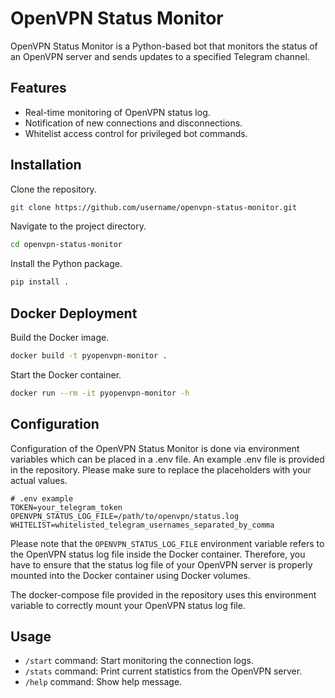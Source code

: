 # OpenVPN Status Monitor

OpenVPN Status Monitor is a Python-based bot that monitors the status of an OpenVPN server and sends updates to a specified Telegram channel.

## Features

- Real-time monitoring of OpenVPN status log.
- Notification of new connections and disconnections.
- Whitelist access control for privileged bot commands.

## Installation

Clone the repository.

```bash
git clone https://github.com/username/openvpn-status-monitor.git
```

Navigate to the project directory.

```bash
cd openvpn-status-monitor
```

Install the Python package.

```bash
pip install .
```

## Docker Deployment

Build the Docker image.

```bash
docker build -t pyopenvpn-monitor .
```


Start the Docker container.

```bash
docker run --rm -it pyopenvpn-monitor -h
```

## Configuration

Configuration of the OpenVPN Status Monitor is done via environment variables which can be placed in a .env file. An example .env file is provided in the repository. Please make sure to replace the placeholders with your actual values.

```dotenv
# .env example
TOKEN=your_telegram_token
OPENVPN_STATUS_LOG_FILE=/path/to/openvpn/status.log
WHITELIST=whitelisted_telegram_usernames_separated_by_comma
```

Please note that the `OPENVPN_STATUS_LOG_FILE` environment variable refers to the OpenVPN status log file inside the Docker container. 
Therefore, you have to ensure that the status log file of your OpenVPN server is properly mounted into the Docker container using Docker volumes. 

The docker-compose file provided in the repository uses this environment variable to correctly mount your OpenVPN status log file.

## Usage

- `/start` command: Start monitoring the connection logs.
- `/stats` command: Print current statistics from the OpenVPN server.
- `/help` command: Show help message.

